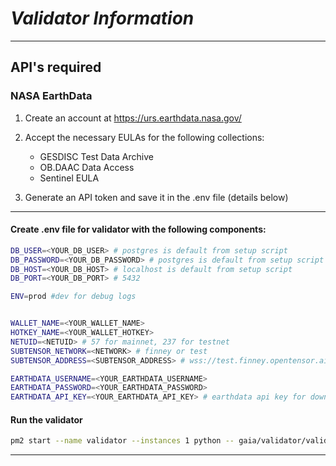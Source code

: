 # *Validator Information*

---


## **API's required**


### NASA EarthData
1. Create an account at https://urs.earthdata.nasa.gov/
2. Accept the necessary EULAs for the following collections:
    - GESDISC Test Data Archive 
    - OB.DAAC Data Access 
    - Sentinel EULA

3. Generate an API token and save it in the .env file (details below)

---

#### Create .env file for validator with the following components:
```bash
DB_USER=<YOUR_DB_USER> # postgres is default from setup script
DB_PASSWORD=<YOUR_DB_PASSWORD> # postgres is default from setup script
DB_HOST=<YOUR_DB_HOST> # localhost is default from setup script
DB_PORT=<YOUR_DB_PORT> # 5432

ENV=prod #dev for debug logs


WALLET_NAME=<YOUR_WALLET_NAME>
HOTKEY_NAME=<YOUR_WALLET_HOTKEY>
NETUID=<NETUID> # 57 for mainnet, 237 for testnet
SUBTENSOR_NETWORK=<NETWORK> # finney or test
SUBTENSOR_ADDRESS=<SUBTENSOR_ADDRESS> # wss://test.finney.opentensor.ai:443/ for testnet, wss://entrypoint-finney.opentensor.ai:443/ for mainnet (chain endpoint)

EARTHDATA_USERNAME=<YOUR_EARTHDATA_USERNAME> 
EARTHDATA_PASSWORD=<YOUR_EARTHDATA_PASSWORD>
EARTHDATA_API_KEY=<YOUR_EARTHDATA_API_KEY> # earthdata api key for downloading data from NASA
```

#### Run the validator
```bash
pm2 start --name validator --instances 1 python -- gaia/validator/validator.py 
```

---


